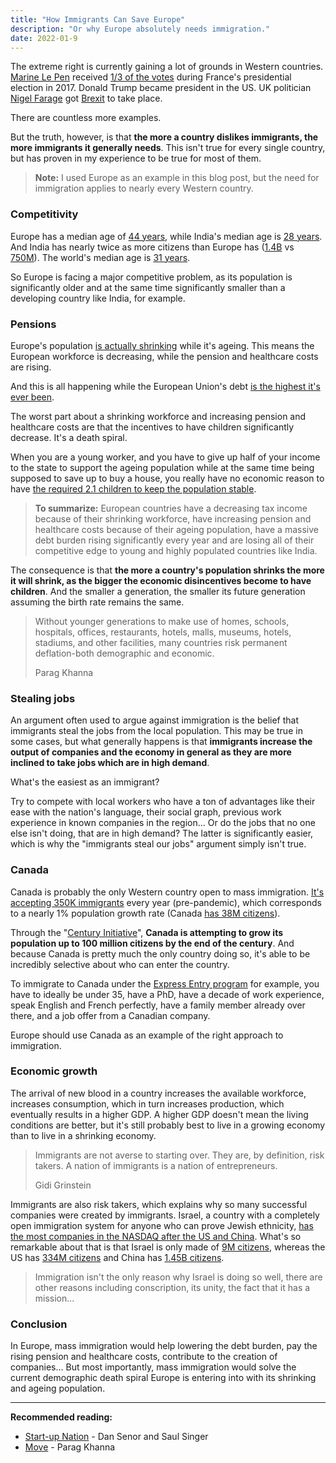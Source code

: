 ```yaml
---
title: "How Immigrants Can Save Europe"
description: "Or why Europe absolutely needs immigration."
date: 2022-01-9
---
```


The extreme right is currently gaining a lot of grounds in Western countries. [Marine Le Pen](https://en.wikipedia.org/wiki/Marine_Le_Pen) received [1/3 of the votes](https://en.wikipedia.org/wiki/2017_French_presidential_election) during France's presidential election in 2017. Donald Trump became president in the US. UK politician [Nigel Farage](https://en.wikipedia.org/wiki/Nigel_Farage) got [Brexit](https://www.investopedia.com/terms/b/brexit.asp) to take place.

There are countless more examples.

But the truth, however, is that **the more a country dislikes immigrants, the more immigrants it generally needs**. This isn't true for every single country, but has proven in my experience to be true for most of them.

> **Note:** I used Europe as an example in this blog post, but the need for immigration applies to nearly every Western country.

### Competitivity

Europe has a median age of [44 years](https://ec.europa.eu/eurostat/web/products-eurostat-news/-/ddn-20211013-2), while India's median age is [28 years](https://www.worldometers.info/world-population/india-population/). And India has nearly twice as more citizens than Europe has ([1.4B](https://www.worldometers.info/world-population/india-population/) vs [750M](https://www.worldometers.info/world-population/europe-population/)). The world's median age is [31 years](https://worldpopulationreview.com/country-rankings/median-age).

So Europe is facing a major competitive problem, as its population is significantly older and at the same time significantly smaller than a developing country like India, for example.

### Pensions

Europe's population [is actually shrinking](https://www.statista.com/statistics/1251591/population-growth-rate-in-europe/) while it's ageing. This means the European workforce is decreasing, while the pension and healthcare costs are rising.

And this is all happening while the European Union's debt [is the highest it's ever been](https://tradingeconomics.com/european-union/government-debt).

The worst part about a shrinking workforce and increasing pension and healthcare costs are that the incentives to have children significantly decrease. It's a death spiral.

When you are a young worker, and you have to give up half of your income to the state to support the ageing population while at the same time being supposed to save up to buy a house, you really have no economic reason to have [the required 2.1 children to keep the population stable](https://www.britannica.com/topic/fertility-rate).

> **To summarize:** European countries have a decreasing tax income because of their shrinking workforce, have increasing pension and healthcare costs because of their ageing population, have a massive debt burden rising significantly every year and are losing all of their competitive edge to young and highly populated countries like India.

The consequence is that **the more a country's population shrinks the more it will shrink, as the bigger the economic disincentives become to have children**. And the smaller a generation, the smaller its future generation assuming the birth rate remains the same.

> Without younger generations to make use of homes, schools, hospitals, offices, restaurants, hotels, malls, museums, hotels, stadiums, and other facilities, many countries risk permanent deflation-both demographic and economic.
>
> Parag Khanna

### Stealing jobs

An argument often used to argue against immigration is the belief that immigrants steal the jobs from the local population. This may be true in some cases, but what generally happens is that **immigrants increase the output of companies and the economy in general as they are more inclined to take jobs which are in high demand**.

What's the easiest as an immigrant?

Try to compete with local workers who have a ton of advantages like their ease with the nation's language, their social graph, previous work experience in known companies in the region...
Or do the jobs that no one else isn't doing, that are in high demand?
The latter is significantly easier, which is why the "immigrants steal our jobs" argument simply isn't true.

### Canada

Canada is probably the only Western country open to mass immigration. [It's accepting 350K immigrants](https://www.canada.ca/en/immigration-refugees-citizenship/corporate/publications-manuals/annual-report-parliament-immigration-2020.html) every year (pre-pandemic), which corresponds to a nearly 1% population growth rate (Canada [has 38M citizens](https://www.worldometers.info/world-population/canada-population/)).

Through the "[Century Initiative](https://www.centuryinitiative.ca/)", **Canada is attempting to grow its population up to 100 million citizens by the end of the century**. And because Canada is pretty much the only country doing so, it's able to be incredibly selective about who can enter the country.

To immigrate to Canada under the [Express Entry program](https://www.immigration.ca/express-entry-crs-grid) for example, you have to ideally be under 35, have a PhD, have a decade of work experience, speak English and French perfectly, have a family member already over there, and a job offer from a Canadian company.

Europe should use Canada as an example of the right approach to immigration.

### Economic growth

The arrival of new blood in a country increases the available workforce, increases consumption, which in turn increases production, which eventually results in a higher GDP. A higher GDP doesn't mean the living conditions are better, but it's still probably best to live in a growing economy than to live in a shrinking economy.

> Immigrants are not averse to starting over. They are, by definition, risk takers. A nation of immigrants is a nation of entrepreneurs.
>
> Gidi Grinstein

Immigrants are also risk takers, which explains why so many successful companies were created by immigrants. Israel, a country with a completely open immigration system for anyone who can prove Jewish ethnicity, [has the most companies in the NASDAQ after the US and China](https://en.wikipedia.org/wiki/List_of_Israeli_companies_quoted_on_the_Nasdaq). What's so remarkable about that is that Israel is only made of [9M citizens](https://www.worldometers.info/world-population/israel-population/), whereas the US has [334M citizens](https://www.worldometers.info/world-population/us-population/) and China has [1.45B citizens](https://www.worldometers.info/world-population/china-population/).

> Immigration isn't the only reason why Israel is doing so well, there are other reasons including conscription, its unity, the fact that it has a mission...

### Conclusion

In Europe, mass immigration would help lowering the debt burden, pay the rising pension and healthcare costs, contribute to the creation of companies... But most importantly, mass immigration would solve the current demographic death spiral Europe is entering into with its shrinking and ageing population.

---

**Recommended reading:**

-   [Start-up Nation](https://www.amazon.com/Start-up-Nation-Israels-Economic-Miracle/dp/0446541478) - Dan Senor and Saul Singer
-   [Move](https://www.amazon.com/Move-Forces-Uprooting-Parag-Khanna/dp/1982168978) - Parag Khanna
